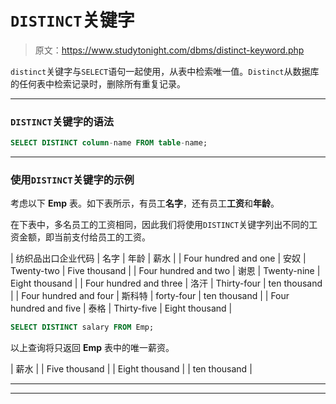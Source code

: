 # `DISTINCT`关键字

> 原文：<https://www.studytonight.com/dbms/distinct-keyword.php>

`distinct`关键字与`SELECT`语句一起使用，从表中检索唯一值。`Distinct`从数据库的任何表中检索记录时，删除所有重复记录。

* * *

### `DISTINCT`关键字的语法

```sql
SELECT DISTINCT column-name FROM table-name;
```

* * *

### 使用`DISTINCT`关键字的示例

考虑以下 **Emp** 表。如下表所示，有员工**名字**，还有员工**工资**和**年龄**。

在下表中，多名员工的工资相同，因此我们将使用`DISTINCT`关键字列出不同的工资金额，即当前支付给员工的工资。

| 纺织品出口企业代码 | 名字 | 年龄 | 薪水 |
| Four hundred and one | 安奴 | Twenty-two | Five thousand |
| Four hundred and two | 谢恩 | Twenty-nine | Eight thousand |
| Four hundred and three | 洛汗 | Thirty-four | ten thousand |
| Four hundred and four | 斯科特 | forty-four | ten thousand |
| Four hundred and five | 泰格 | Thirty-five | Eight thousand |

```sql
SELECT DISTINCT salary FROM Emp;
```

以上查询将只返回 **Emp** 表中的唯一薪资。

| 薪水 |
| Five thousand |
| Eight thousand |
| ten thousand |

* * *

* * *